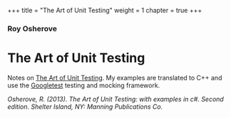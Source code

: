 +++
title = "The Art of Unit Testing"
weight = 1
chapter = true
+++

### Roy Osherove

# The Art of Unit Testing

Notes on [The Art of Unit Testing](https://www.manning.com/books/the-art-of-unit-testing-second-edition).
My examples are translated to C++ and use the [Googletest](https://github.com/google/googletest) 
testing and mocking framework.

<cite>Osherove, R. (2013). The Art of Unit Testing: with examples in c#. Second edition. Shelter Island, NY: Manning Publications Co.</cite>

